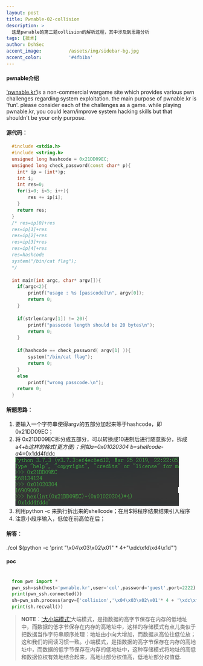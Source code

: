 ```yaml
---
layout: post
title: Pwnable-02-collision
description: >
  这是pwnable的第二题collision的解析过程，其中涉及到思路分析
tags: [技术]
author: DshSec
accent_image:          /assets/img/sidebar-bg.jpg
accent_color:          '#4fb1ba'
---
```

#### pwnable介绍

  ['pwnable.kr'](https://pwnable.kr/index.php)is a non-commercial wargame site which provides various pwn challenges regarding system exploitation. the main purpose of pwnable.kr is 'fun'.    please consider each of the challenges as a game. while playing pwnable.kr, you could learn/improve system hacking skills but that shouldn't be your only purpose.

#### 源代码：
```c++
  #include <stdio.h>
  #include <string.h>
  unsigned long hashcode = 0x21DD09EC;
  unsigned long check_password(const char* p){
  	int* ip = (int*)p;                      
  	int i;
  	int res=0;
  	for(i=0; i<5; i++){
  		res += ip[i];                       
  	}
  	return res;
  }
  /* res=ip[0]+res
  res=ip[1]+res
  res=ip[2]+res
  res=ip[3]+res
  res=ip[4]+res
  res=hashcode
  system("/bin/cat flag");
  */

  int main(int argc, char* argv[]){
  	if(argc<2){
  		printf("usage : %s [passcode]\n", argv[0]);                                //带第二个参数
  		return 0;
  	}

  	if(strlen(argv[1]) != 20){
  		printf("passcode length should be 20 bytes\n");                            //第二个参数为20字节
  		return 0;
  	}

  	if(hashcode == check_password( argv[1] )){                                      //由函数代码可知，argv为5部分，且加起来等于hashcode
  		system("/bin/cat flag");
  		return 0;
  	}
  	else
  		printf("wrong passcode.\n");
  	return 0;
  }

  ```
#### 解题思路：
  1. 要输入一个字符串使得argv的五部分加起来等于hashcode，即 0x21DD09EC；
  2. 将 0x21DD09EC拆分成五部分，可以转换成10进制后进行随意拆分，拆成a*4+b这样的格式(更方便)；例如a=0x01020304 b=shellcode-a*4=0x1dd4fddc
  ![Full-width image](/assets/img/docs/Pwnable_2_collision.png)
  3. 利用python -c  来执行拆出来的shellcode；在用$将程序结果结果引入程序
  4. 注意小段序输入，低位在前高位在后；

#### 解答：
  ./col $(python -c 'print "\x04\x03\x02\x01" * 4+"\xdc\xfd\xd4\x1d"')
#### poc
```python

  from pwn import *
  pwn_ssh=ssh(host='pwnable.kr',user='col',password='guest',port=2222)
  print(pwn_ssh.connected())
  sh=pwn_ssh.process(argv=['collision','\x04\x03\x02\x01'* 4 + '\xdc\xfd\xd4\x1d'],executable='./col')
  print(sh.recvall())

```

> **NOTE**：['大小端模式'](https://baike.baidu.com/item/%E5%A4%A7%E5%B0%8F%E7%AB%AF%E6%A8%A1%E5%BC%8F/6750542?fr=aladdin)大端模式，是指数据的高字节保存在内存的低地址中，而数据的低字节保存在内存的高地址中，这样的存储模式有点儿类似于把数据当作字符串顺序处理：地址由小向大增加，而数据从高位往低位放；这和我们的阅读习惯一致。小端模式，是指数据的高字节保存在内存的高地址中，而数据的低字节保存在内存的低地址中，这种存储模式将地址的高低和数据位权有效地结合起来，高地址部分权值高，低地址部分权值低.
